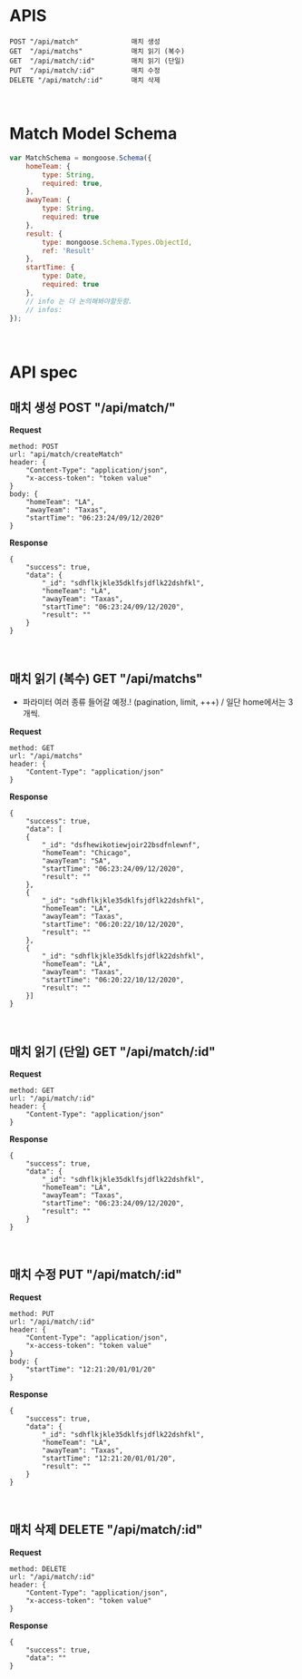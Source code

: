 # APIS
```
POST "/api/match"             매치 생성
GET  "/api/matchs"            매치 읽기 (복수)
GET  "/api/match/:id"         매치 읽기 (단일)
PUT  "/api/match/:id"         매치 수정
DELETE "/api/match/:id"       매치 삭제
```
<br>

# Match Model Schema
```js
var MatchSchema = mongoose.Schema({
    homeTeam: {
        type: String,
        required: true,
    },
    awayTeam: {
        type: String,
        required: true
    },
    result: {
        type: mongoose.Schema.Types.ObjectId,
        ref: 'Result'
    },
    startTime: {
        type: Date,
        required: true
    },
    // info 는 더 논의해봐야할듯함.
    // infos: 
});
```

<br>

# API spec
## __매치 생성__ POST "/api/match/"
__Request__
```
method: POST
url: "api/match/createMatch"
header: { 
    "Content-Type": "application/json", 
    "x-access-token": "token value" 
}
body: {
    "homeTeam": "LA",
    "awayTeam": "Taxas",
    "startTime": "06:23:24/09/12/2020"
}
```

__Response__
```
{
    "success": true,
    "data": {
        "_id": "sdhflkjkle35dklfsjdflk22dshfkl",
        "homeTeam": "LA",
        "awayTeam": "Taxas",
        "startTime": "06:23:24/09/12/2020",
        "result": ""
    }
}
```

<br>

## __매치 읽기 (복수)__ GET "/api/matchs"
- 파라미터 여러 종류 들어갈 예정.! (pagination, limit, +++) / 일단 home에서는 3개씩.

__Request__
```
method: GET
url: "/api/matchs"
header: { 
    "Content-Type": "application/json" 
}
```

__Response__
```
{
    "success": true,
    "data": [
    {
        "_id": "dsfhewikotiewjoir22bsdfnlewnf",
        "homeTeam": "Chicago",
        "awayTeam": "SA",
        "startTime": "06:23:24/09/12/2020",
        "result": ""
    },
    {
        "_id": "sdhflkjkle35dklfsjdflk22dshfkl",
        "homeTeam": "LA",
        "awayTeam": "Taxas",
        "startTime": "06:20:22/10/12/2020",
        "result": ""
    },
    {
        "_id": "sdhflkjkle35dklfsjdflk22dshfkl",
        "homeTeam": "LA",
        "awayTeam": "Taxas",
        "startTime": "06:20:22/10/12/2020",
        "result": ""
    }]
}
```
<br>

## __매치 읽기 (단일)__  GET  "/api/match/:id"
__Request__
```
method: GET
url: "/api/match/:id"
header: { 
    "Content-Type": "application/json" 
}
```

__Response__
```
{
    "success": true,
    "data": {
        "_id": "sdhflkjkle35dklfsjdflk22dshfkl",
        "homeTeam": "LA",
        "awayTeam": "Taxas",
        "startTime": "06:23:24/09/12/2020",
        "result": ""
    }
}
```
<br>

## __매치 수정__ PUT  "/api/match/:id"
__Request__
```
method: PUT
url: "/api/match/:id"
header: { 
    "Content-Type": "application/json", 
    "x-access-token": "token value" 
}
body: {
    "startTime": "12:21:20/01/01/20"
}
```

__Response__
```
{
    "success": true,
    "data": {
        "_id": "sdhflkjkle35dklfsjdflk22dshfkl",
        "homeTeam": "LA",
        "awayTeam": "Taxas",
        "startTime": "12:21:20/01/01/20",
        "result": ""
    }
}
```
<br>

## __매치 삭제__ DELETE "/api/match/:id"
__Request__
```
method: DELETE
url: "/api/match/:id"
header: { 
    "Content-Type": "application/json", 
    "x-access-token": "token value" 
}
```

__Response__
```
{
    "success": true,
    "data": ""
}
```